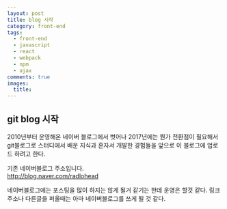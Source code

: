 ```yaml
---
layout: post
title: blog 시작
category: front-end
tags:
  - front-end
  - javascript
  - react
  - webpack
  - npm
  - ajax
comments: true
images:
  title:
---
```


## git blog 시작    

2010년부터 운영해온 네이버 블로그에서 벗어나 2017년에는 뭔가 전환점이 필요해서 
git블로그로 스터디에서 배운 지식과 혼자서 개발한 경험들을 앞으로 이 블로그에 업로드
하려고 한다. 

<!--more-->

기존 네이버블로그 주소입니다.<br>
<a href="http://blog.naver.com/radlohead">http://blog.naver.com/radlohead</a>

네이버블로그에는 포스팅을 많이 하지는 않게 될거 같기는 한데
운영은 할것 같다. 링크주소나 다른글을 퍼올때는 아마 네이버블로그를 쓰게 될 것 같다.